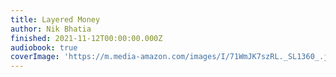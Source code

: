```yaml
---
title: Layered Money
author: Nik Bhatia
finished: 2021-11-12T00:00:00.000Z
audiobook: true
coverImage: 'https://m.media-amazon.com/images/I/71WmJK7szRL._SL1360_.jpg'
---
```

